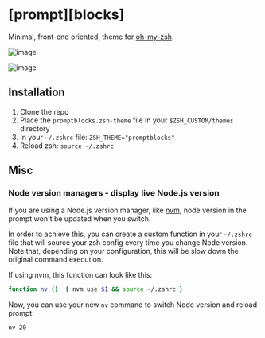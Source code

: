# [prompt][blocks]
Minimal, front-end oriented, theme for [oh-my-zsh](https://ohmyz.sh/).

![image](https://github.com/user-attachments/assets/f4a30fe2-cc2e-4041-8c9e-7ae811783cbf)

![image](https://github.com/user-attachments/assets/6d039a9c-69af-4fae-b51e-3e9724b7c52a)

## Installation
1. Clone the repo
2. Place the `promptblocks.zsh-theme` file in your `$ZSH_CUSTOM/themes` directory
3. In your `~/.zshrc` file: `ZSH_THEME="promptblocks"`
4. Reload zsh: `source ~/.zshrc`

## Misc
### Node version managers - display live Node.js version
If you are using a Node.js version manager, like [nvm]([url](https://github.com/nvm-sh/nvm)), node version in the prompt won't be updated when you switch. 

In order to achieve this, you can create a custom function in your `~/.zshrc` file that will source your zsh config every time you change Node version.
Note that, depending on your configuration, this will be slow down the original command execution.

If using nvm, this function can look like this:
```zsh
function nv ()  { nvm use $1 && source ~/.zshrc }
```  
Now, you can use your new `nv` command to switch Node version and reload prompt:
```zsh
nv 20
```
